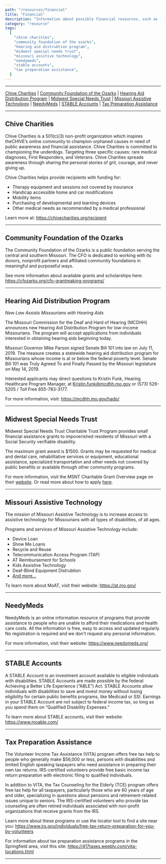 ```yaml
---
path: "/resources/financial"
title: "Financial"
description: "Information about possible financial resources, such as funding sources, and also other options that help aid individuals and families."
category: "resource"
tags:
  [
    "chive charities",
    "community foundation of the ozarks",
    "hearing aid distrubtion program",
    "midwest special needs trust",
    "missouri assitive technology",
    "needymeds",
    "stable accounts",
    "tax preparation assistance",
  ]
---
```


---

[Chive Charities](#chive-charities) | [Community Foundation of the Ozarks](#community-foundation-of-the-ozarks) | [Hearing Aid Distribution Program](#hearing-aid-distribution-program) | [Midwest Special Needs Trust](#midwest-special-needs-trust) | [Missouri Assistive Technology](#missouri-assistive-technology) | [NeedyMeds](#needymeds) | [STABLE Accounts](#stable-accounts) | [Tax Preparation Assistance](#tax-preparation-assistance)

---

## Chive Charities

Chive Charities is a 501(c)(3) non-profit organization which inspires theCHIVE’s online community to champion orphaned causes in need of public awareness and financial assistance. Chive Charities is committed to championing the underdogs. Targeting three specific causes: rare medical diagnoses, First Responders, and Veterans. Chive Charities spreads awareness through sharing the personal stories of grit, courage, and never giving up.

Chive Charities helps provide recipients with funding for:

- Therapy equipment and sessions not covered by insurance
- Handicap accessible home and car modifications
- Mobility items
- Purchasing of developmental and learning devices
- Other medical needs as recommended by a medical professional

Learn more at: https://chivecharities.org/recipient

---

## Community Foundation of the Ozarks

The Community Foundation of the Ozarks is a public foundation serving the central and southern Missouri. The CFO is dedicated to working with its donors, nonprofit partners and affiliated community foundations in meaningful and purposeful ways.

See more information about available grants and scholarships here: https://cfozarks.org/cfo-grantmaking-programs/

---

## Hearing Aid Distribution Program

_New Law Assists Missourians with Hearing Aids_

The Missouri Commission for the Deaf and Hard of Hearing (MCDHH) announces new Hearing Aid Distribution Program for low-income Missourians. The program will accept applications from individuals interested in obtaining hearing aids beginning today.

Missouri Governor Mike Parson signed Senate Bill 101 into law on July 11, 2019. The measure creates a statewide hearing aid distribution program for Missourians whose income is at or below the federal poverty level. Senate Bill 101 was Truly Agreed To and Finally Passed by the Missouri legislature on May 14, 2019.

Interested applicants may direct questions to Kristin Funk, Hearing Healthcare Program Manager, at Kristin.funk@mcdhh.mo.gov or (573) 526-5205 / Toll Free 855-783-3177.

For more information, visit: https://mcdhh.mo.gov/hadp/

---

## Midwest Special Needs Trust

Midwest Special Needs Trust Charitable Trust Program provides small financial assistance grants to impoverished residents of Missouri with a Social Security verifiable disability.

The maximum grant award is \$1500. Grants may be requested for medical and dental care, rehabilitative services or equipment, educational assistance, specialized transportation and other needs not covered by public benefits or available through other community programs.

For more information, visit the MSNT Charitable Grant Overview page on their [website](https://www.midwestspecialneedstrust.org/charitable-program/about/). Or read more about how to apply [here](https://www.midwestspecialneedstrust.org/charitable-program/apply/).

---

## Missouri Assistive Technology

The mission of Missouri Assistive Technology is to increase access to assistive technology for Missourians with all types of disabilities, of all ages.

Programs and services of Missouri Assistive Technology include:

- Device Loan
- Show Me Loans
- Recycle and Reuse
- Telecommunication Access Program (TAP)
- AT Reimbursement for Schools
- Kids Assistive Technology
- Deaf-Blind Equipment Distrubtion
- [And more...](https://at.mo.gov/services.html)

To learn more about MoAT, visit their website: https://at.mo.gov/

---

## NeedyMeds

NeedyMeds is an online information resource of programs that provide assistance to people who are unable to afford their medications and health care costs. All the information is free, easy to access and updated regularly. No registration is required and we don't request any personal information.

For more information, visit their website: https://www.needymeds.org/

---

## STABLE Accounts

A STABLE Account is an investment account available to eligible individuals with disabilities. STABLE Accounts are made possible by the federal Achieving a Better Life Experience (“ABLE”) Act. STABLE Accounts allow individuals with disabilities to save and invest money without losing eligibility for certain public benefits programs, like Medicaid or SSI. Earnings in your STABLE Account are not subject to federal income tax, so long as you spend them on “Qualified Disability Expenses.”

To learn more about STABLE accounts, visit their website: https://www.moable.com/

---

## Tax Preparation Assistance

The Volunteer Income Tax Assistance (VITA) program offers free tax help to people who generally make \$56,000 or less, persons with disabilities and limited English speaking taxpayers who need assistance in preparing their own tax returns. IRS-certified volunteers provide free basic income tax return preparation with electronic filing to qualified individuals.

In addition to VITA, the Tax Counseling for the Elderly (TCE) program offers free tax help for all taxpayers, particularly those who are 60 years of age and older, specializing in questions about pensions and retirement-related issues unique to seniors. The IRS-certified volunteers who provide tax counseling are often retired individuals associated with non-profit organizations that receive grants from the IRS.

Learn more about these programs or use the locator tool to find a site near you: https://www.irs.gov/individuals/free-tax-return-preparation-for-you-by-volunteers

For information about tax preparation assistance programs in the Springfield area, visit this site: https://417taxes.weebly.com/vita-locations.html

---
